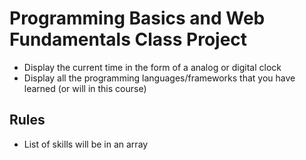 # Programming Basics and Web Fundamentals Class Project

- Display the current time in the form of a analog or digital clock
- Display all the programming languages/frameworks that you have learned (or will in this course)


## Rules
- List of skills will be in an array





    

    

    

    

